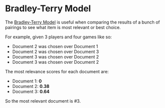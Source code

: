Bradley-Terry Model
===================

The [Bradley-Terry
Model](https://en.wikipedia.org/wiki/Bradley%E2%80%93Terry_model) is useful when
comparing the results of a bunch of pairings to see what item is most relevant
or best choice. 

For example, given 3 players and four games like so:

* Document 2 was chosen over Document 1
* Document 2 was chosen over Document 3
* Document 3 was chosen over Document 2
* Document 3 was chosen over Document 2

The most relevance scores for each document are:

* Document 1: **0**
* Document 2: **0.38**
* Document 3: **0.64**

So the most relevant document is #3.

